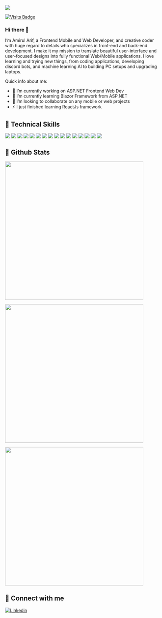 <img height=auto width=auto align="center" src="https://github.com/Amirularif/Amirularif/assets/57553676/1a970bb3-e4fb-41cd-acf7-baa60f649e43" />

<p></p>

[![Visits Badge](https://badges.pufler.dev/visits/Amirularif/Amirularif)](https:Amirularif.dev)

### Hi there 👋
I’m Amirul Arif, a Frontend Mobile and Web Developer, and creative coder with huge regard to details who specializes in front-end and back-end development. I make it my mission to translate beautiful user-interface and user-focused designs into fully functional Web/Mobile applications. I love learning and trying new things, from coding applications, developing discord bots, and machine learning AI to building PC setups and upgrading laptops. 

Quick info about me:

- 🔭 I’m currently working on ASP.NET Frontend Web Dev
- 🌱 I’m currently learning Blazor Framework from ASP.NET
- 👯 I’m looking to collaborate on any mobile or web projects
- ⚡ I just finished learning ReactJs framework

## 💼 Technical Skills

![](https://img.shields.io/badge/Code-ASP.NET-informational?style=flat-square&logo=.net&logoColor=white&color=purple)
![](https://img.shields.io/badge/Code-Flutter-informational?style=flat-square&logo=flutter&logoColor=white&color=blue)
![](https://img.shields.io/badge/Code-Javascript-informational?style=flat-square&logo=javascript&logoColor=white&color=yellow)
![](https://img.shields.io/badge/Code-React-informational?style=flat-square&logo=react&logoColor=white&color=blue)
![](https://img.shields.io/badge/Code-Blazor-informational?style=flat-square&logo=blazor&logoColor=white&color=blueviolet)
![](https://img.shields.io/badge/Code-HTML-informational?style=flat-square&logo=html5&logoColor=white&color=critical)
![](https://img.shields.io/badge/Code-Unity-informational?style=flat-square&logo=unity&logoColor=white&color=lightgrey)
![](https://img.shields.io/badge/Code-Tensorflow-informational?style=flat-square&logo=tensorflow&logoColor=white&color=orange)
![](https://img.shields.io/badge/Style-CSS-informational?style=flat-square&logo=css3&logoColor=white&color=informational)
![](https://img.shields.io/badge/Style-Bootstrap-informational?style=flat-square&logo=bootstrap&logoColor=white&color=563D7C)
![](https://img.shields.io/badge/Database-MongoDB-informational?style=flat-square&logo=mongodb&logoColor=white&color=darkgreen)
![](https://img.shields.io/badge/Database-Firebase-informational?style=flat-square&logo=firebase&logoColor=white&color=orange)
![](https://img.shields.io/badge/UI-Figma-informational?style=flat-square&logo=figma&logoColor=white&color=blueviolet)
![](https://img.shields.io/badge/UI-Canva-informational?style=flat-square&logo=canva&logoColor=white&color=blue)
![](https://img.shields.io/badge/UI-AdobeXD-informational?style=flat-square&logo=adobexd&logoColor=white&color=blueviolet)
![](https://img.shields.io/badge/VC-Git-informational?style=flat-square&logo=git&logoColor=white&color=critical)

## 🚀 Github Stats
<!-- <a href="https://github.com/Amirularif">
  <img height=220 width=auto align="center" style="margin-top:10px" padding=10px src="https://github-readme-stats.vercel.app/api?username=Amirularif&show_icons=true&line_height=27&count_private=true&title_color=ffffff&text_color=c9cacc&icon_color=4AB097&bg_color=1A2B34" alt="Amirul arif's GitHub Stats" />
</a>
-->
<a href="https://github.com/Amirularif">
  <img width=450px align="center" padding=10px src="https://github-readme-stats.vercel.app/api?username=Amirularif&theme=vue-dark&show_icons=true&hide_border=true&count_private=true&border_radius=12" />
</a>

<p></p>

<a href="https://github.com/Amirularif">
  <img width=450px align="center" padding=10px src="https://github-readme-streak-stats.herokuapp.com/?user=Amirularif&theme=vue-dark&hide_border=true&border_radius=12" />
</a>

<p></p>

<a href="https://github.com/Amirularif">
  <img width=450px align="center" padding=10px src="https://github-readme-stats.vercel.app/api/top-langs/?username=Amirularif&theme=vue-dark&show_icons=true&hide_border=true&layout=compact&count_private=true&border_radius=12" />
</a>

<!--
![Amirularif's Stats](https://github-readme-stats.vercel.app/api?username=Amirularif&theme=vue-dark&show_icons=true&hide_border=true&count_private=true)

<p></p>

![Amirularif's Streak](https://github-readme-streak-stats.herokuapp.com/?user=Amirularif&theme=vue-dark&hide_border=true)

<p></p>

![Amirularif's Top Languages](https://github-readme-stats.vercel.app/api/top-langs/?username=Amirularif&theme=vue-dark&show_icons=true&hide_border=true&layout=compact&count_private=true)
-->

## 🤝 Connect with me

[![Linkedin](https://img.shields.io/badge/Linkedin-0077b5?style=for-the-badge&logo=Linkedin&logoColor=white&color=0D76A8)](https://www.linkedin.com/in/amirul-arif-gg)

